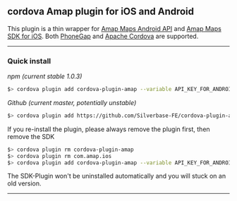 ## cordova Amap plugin for iOS and Android

This plugin is a thin wrapper for [Amap Maps Android API](https://lbs.amap.com/api/android-sdk/summary/) and [Amap Maps SDK for iOS](https://lbs.amap.com/api/ios-sdk/summary/).
Both [PhoneGap](http://phonegap.com/) and [Apache Cordova](http://cordova.apache.org/) are supported.

-----

### Quick install

*npm (current stable 1.0.3)*
```bash
$> cordova plugin add cordova-plugin-amap --variable API_KEY_FOR_ANDROID="YOUR_ANDROID_API_KEY_IS_HERE" --variable API_KEY_FOR_IOS="YOUR_IOS_API_KEY_IS_HERE"
```

*Github (current master, potentially unstable)*
```bash
$> cordova plugin add https://github.com/Silverbase-FE/cordova-plugin-amap --variable API_KEY_FOR_ANDROID="YOUR_ANDROID_API_KEY_IS_HERE" --variable API_KEY_FOR_IOS="YOUR_IOS_API_KEY_IS_HERE"
```

If you re-install the plugin, please always remove the plugin first, then remove the SDK

```bash
$> cordova plugin rm cordova-plugin-amap
$> cordova plugin rm com.amap.ios
$> cordova plugin add cordova-plugin-amap --variable API_KEY_FOR_ANDROID="YOUR_ANDROID_API_KEY_IS_HERE" --variable API_KEY_FOR_IOS="YOUR_IOS_API_KEY_IS_HERE"
```

The SDK-Plugin won't be uninstalled automatically and you will stuck on an old version.

-----

